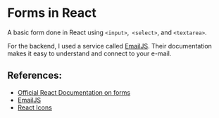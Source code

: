# Forms in React

A basic form done in React using ``<input>``,`` <select>``, and ``<textarea>``. 

For the backend, I used a service called [EmailJS](https://www.emailjs.com/). Their documentation makes it easy to understand and connect to your e-mail.

## References:

- [Official React Documentation on forms](https://reactjs.org/docs/forms.html)
- [EmailJS](https://www.emailjs.com/)
- [React Icons](https://react-icons.github.io/react-icons/)

